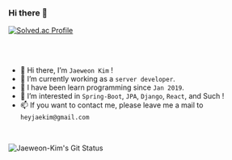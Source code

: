 ### Hi there 👋

[![Solved.ac Profile](http://mazassumnida.wtf/api/v2/generate_badge?boj=heyjaekim)](https://solved.ac/heyjaekim/)

<br />
<br />

- 👋 Hi there, I’m `Jaeweon Kim` !
- 🌱 I’m currently working as a `server developer`.
- 📖 I have been learn programming since `Jan 2019`.
- 👀 I’m interested in `Spring-Boot`, `JPA`, `Django`, `React`, and Such !
- 📫 If you want to contact me, please leave me a mail to `heyjaekim@gmail.com`

<br/>

![Jaeweon-Kim's Git Status](https://github-readme-stats.vercel.app/api?username=heyjaekim&show_icons=true)

<!--
**heyjaekim/heyjaekim** is a ✨ _special_ ✨ repository because its `README.md` (this file) appears on your GitHub profile.

Here are some ideas to get you started:

- 🔭 I’m currently working on ...
- 🌱 I’m currently learning ...
- 👯 I’m looking to collaborate on ...
- 🤔 I’m looking for help with ...
- 💬 Ask me about ...
- 📫 How to reach me: ...
- 😄 Pronouns: ...
- ⚡ Fun fact: ...
-->
